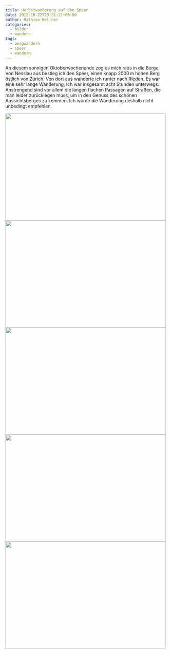```yaml
---
title: Herbstwanderung auf den Speer
date: 2012-10-22T23:31:21+00:00
author: Mathias Wellner
categories:
  - bilder
  - wandern
tags:
  - bergwandern
  - speer
  - wandern
---
```

An diesem sonnigen Oktoberwochenende zog es mich raus in die Berge. Von Nesslau aus bestieg ich den Speer, einen knapp 2000&thinsp;m hohen Berg östlich von Zürich. Von dort aus wanderte ich runter nach Rieden. Es war eine sehr lange Wanderung, ich war insgesamt acht Stunden unterwegs. Anstrengend sind vor allem die langen flachen Passagen auf Straßen, die man leider zurücklegen muss, um in den Genuss des schönen Aussichtsberges zu kommen. Ich würde die Wanderung deshalb nicht unbedingt empfehlen. 

<img src="https://lh6.googleusercontent.com/-c2WhBFmpVz4/UIW6304BqPI/AAAAAAAAApc/aGvBMgr74HM/s800/MW_20121021_0501.jpg" height="333" width="500" />
<img src="https://lh6.googleusercontent.com/-MvtIs6l8x8I/UIW66aQ7SdI/AAAAAAAAAqA/y1bfCstC7Pw/s800/MW_20121021_0506.jpg" height="333" width="500" />
<img src="https://lh5.googleusercontent.com/---IsXcQVdhA/UIW63dCejXI/AAAAAAAAApU/3DGChLzSlYY/s800/MW_20121021_0500.jpg" height="334" width="500" />
<img src="https://lh6.googleusercontent.com/-wAmPW0JaF4s/UIW62twi1AI/AAAAAAAAApM/HRWC79pZjuw/s800/MW_20121021_0498.jpg" height="333" width="500" />
<img src="https://lh5.googleusercontent.com/-wO8Hdg8FiwI/UIW61Oh38JI/AAAAAAAAAo8/5L_tyRisS8o/s800/MW_20121021_0494.jpg" height="333" width="500" />
